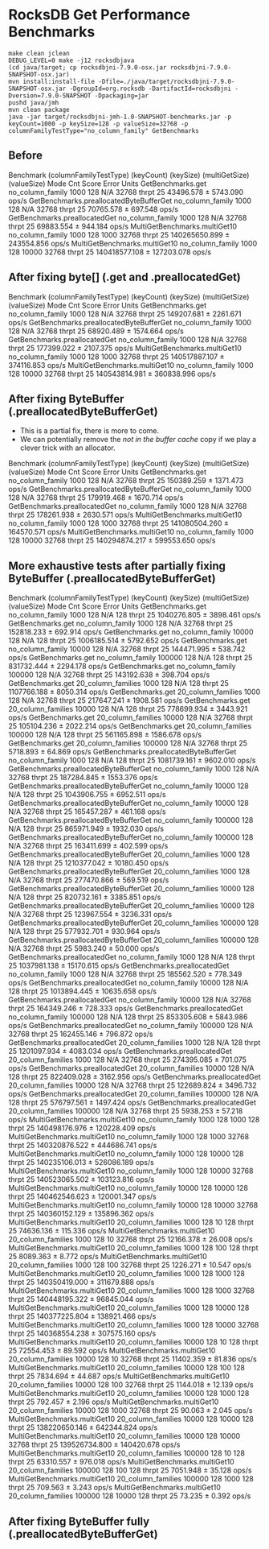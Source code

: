 # RocksDB Get Performance Benchmarks

```
make clean jclean
DEBUG_LEVEL=0 make -j12 rocksdbjava
(cd java/target; cp rocksdbjni-7.9.0-osx.jar rocksdbjni-7.9.0-SNAPSHOT-osx.jar)
mvn install:install-file -Dfile=./java/target/rocksdbjni-7.9.0-SNAPSHOT-osx.jar -DgroupId=org.rocksdb -DartifactId=rocksdbjni -Dversion=7.9.0-SNAPSHOT -Dpackaging=jar
pushd java/jmh
mvn clean package
java -jar target/rocksdbjni-jmh-1.0-SNAPSHOT-benchmarks.jar -p keyCount=1000 -p keySize=128 -p valueSize=32768 -p columnFamilyTestType="no_column_family" GetBenchmarks
```

## Before
Benchmark                                (columnFamilyTestType)  (keyCount)  (keySize)  (multiGetSize)  (valueSize)   Mode  Cnt          Score        Error  Units
GetBenchmarks.get                              no_column_family        1000        128             N/A        32768  thrpt   25      43496.578 ±   5743.090  ops/s
GetBenchmarks.preallocatedByteBufferGet        no_column_family        1000        128             N/A        32768  thrpt   25      70765.578 ±    697.548  ops/s
GetBenchmarks.preallocatedGet                  no_column_family        1000        128             N/A        32768  thrpt   25      69883.554 ±    944.184  ops/s
MultiGetBenchmarks.multiGet10                  no_column_family        1000        128            1000        32768  thrpt   25  140265650.899 ± 243554.856  ops/s
MultiGetBenchmarks.multiGet10                  no_column_family        1000        128           10000        32768  thrpt   25  140418577.108 ± 127203.078  ops/s

## After fixing byte[] (.get and .preallocatedGet)

Benchmark                                (columnFamilyTestType)  (keyCount)  (keySize)  (multiGetSize)  (valueSize)   Mode  Cnt          Score        Error  Units
GetBenchmarks.get                              no_column_family        1000        128             N/A        32768  thrpt   25     149207.681 ±   2261.671  ops/s
GetBenchmarks.preallocatedByteBufferGet        no_column_family        1000        128             N/A        32768  thrpt   25      68920.489 ±   1574.664  ops/s
GetBenchmarks.preallocatedGet                  no_column_family        1000        128             N/A        32768  thrpt   25     177399.022 ±   2107.375  ops/s
MultiGetBenchmarks.multiGet10                  no_column_family        1000        128            1000        32768  thrpt   25  140517887.107 ± 374116.853  ops/s
MultiGetBenchmarks.multiGet10                  no_column_family        1000        128           10000        32768  thrpt   25  140543814.981 ± 360838.996  ops/s

## After fixing ByteBuffer (.preallocatedByteBufferGet)

* This is a partial fix, there is more to come.
* We can potentially remove the _not in the buffer cache_ copy if we play a clever trick with an allocator.

Benchmark                                (columnFamilyTestType)  (keyCount)  (keySize)  (multiGetSize)  (valueSize)   Mode  Cnt          Score        Error  Units
GetBenchmarks.get                              no_column_family        1000        128             N/A        32768  thrpt   25     150389.259 ±   1371.473  ops/s
GetBenchmarks.preallocatedByteBufferGet        no_column_family        1000        128             N/A        32768  thrpt   25     179919.468 ±   1670.714  ops/s
GetBenchmarks.preallocatedGet                  no_column_family        1000        128             N/A        32768  thrpt   25     178261.938 ±   2630.571  ops/s
MultiGetBenchmarks.multiGet10                  no_column_family        1000        128            1000        32768  thrpt   25  141080504.260 ± 164570.571  ops/s
MultiGetBenchmarks.multiGet10                  no_column_family        1000        128           10000        32768  thrpt   25  140294874.217 ± 599553.650  ops/s

## More exhaustive tests after partially fixing ByteBuffer (.preallocatedByteBufferGet)

Benchmark                                (columnFamilyTestType)  (keyCount)  (keySize)  (multiGetSize)  (valueSize)   Mode  Cnt          Score        Error  Units
GetBenchmarks.get                              no_column_family        1000        128             N/A          128  thrpt   25    1040276.805 ±   3898.461  ops/s
GetBenchmarks.get                              no_column_family        1000        128             N/A        32768  thrpt   25     152818.233 ±    692.914  ops/s
GetBenchmarks.get                              no_column_family       10000        128             N/A          128  thrpt   25    1006185.514 ±   5792.652  ops/s
GetBenchmarks.get                              no_column_family       10000        128             N/A        32768  thrpt   25     144471.995 ±    538.742  ops/s
GetBenchmarks.get                              no_column_family      100000        128             N/A          128  thrpt   25     831732.444 ±   2294.178  ops/s
GetBenchmarks.get                              no_column_family      100000        128             N/A        32768  thrpt   25     143192.638 ±    398.704  ops/s
GetBenchmarks.get                            20_column_families        1000        128             N/A          128  thrpt   25    1107766.188 ±   8050.314  ops/s
GetBenchmarks.get                            20_column_families        1000        128             N/A        32768  thrpt   25     217647.241 ±   1908.581  ops/s
GetBenchmarks.get                            20_column_families       10000        128             N/A          128  thrpt   25     778699.934 ±   3443.921  ops/s
GetBenchmarks.get                            20_column_families       10000        128             N/A        32768  thrpt   25     105104.236 ±   2022.214  ops/s
GetBenchmarks.get                            20_column_families      100000        128             N/A          128  thrpt   25     561165.898 ±   1586.678  ops/s
GetBenchmarks.get                            20_column_families      100000        128             N/A        32768  thrpt   25       5718.893 ±     64.869  ops/s
GetBenchmarks.preallocatedByteBufferGet        no_column_family        1000        128             N/A          128  thrpt   25    1081739.161 ±   9602.010  ops/s
GetBenchmarks.preallocatedByteBufferGet        no_column_family        1000        128             N/A        32768  thrpt   25     187284.845 ±   1553.376  ops/s
GetBenchmarks.preallocatedByteBufferGet        no_column_family       10000        128             N/A          128  thrpt   25    1043906.755 ±   6952.511  ops/s
GetBenchmarks.preallocatedByteBufferGet        no_column_family       10000        128             N/A        32768  thrpt   25     165457.287 ±    461.168  ops/s
GetBenchmarks.preallocatedByteBufferGet        no_column_family      100000        128             N/A          128  thrpt   25     865971.949 ±   1932.030  ops/s
GetBenchmarks.preallocatedByteBufferGet        no_column_family      100000        128             N/A        32768  thrpt   25     163411.699 ±    402.599  ops/s
GetBenchmarks.preallocatedByteBufferGet      20_column_families        1000        128             N/A          128  thrpt   25    1210377.042 ±  10180.450  ops/s
GetBenchmarks.preallocatedByteBufferGet      20_column_families        1000        128             N/A        32768  thrpt   25     277470.866 ±    569.519  ops/s
GetBenchmarks.preallocatedByteBufferGet      20_column_families       10000        128             N/A          128  thrpt   25     820732.161 ±   3385.851  ops/s
GetBenchmarks.preallocatedByteBufferGet      20_column_families       10000        128             N/A        32768  thrpt   25     123967.554 ±   3236.331  ops/s
GetBenchmarks.preallocatedByteBufferGet      20_column_families      100000        128             N/A          128  thrpt   25     577932.701 ±    930.964  ops/s
GetBenchmarks.preallocatedByteBufferGet      20_column_families      100000        128             N/A        32768  thrpt   25       5983.240 ±     50.000  ops/s
GetBenchmarks.preallocatedGet                  no_column_family        1000        128             N/A          128  thrpt   25    1037981.138 ±  15170.615  ops/s
GetBenchmarks.preallocatedGet                  no_column_family        1000        128             N/A        32768  thrpt   25     185562.520 ±    778.349  ops/s
GetBenchmarks.preallocatedGet                  no_column_family       10000        128             N/A          128  thrpt   25    1013894.445 ±  10635.658  ops/s
GetBenchmarks.preallocatedGet                  no_column_family       10000        128             N/A        32768  thrpt   25     164349.246 ±    728.333  ops/s
GetBenchmarks.preallocatedGet                  no_column_family      100000        128             N/A          128  thrpt   25     853305.608 ±   5843.986  ops/s
GetBenchmarks.preallocatedGet                  no_column_family      100000        128             N/A        32768  thrpt   25     162455.146 ±    796.872  ops/s
GetBenchmarks.preallocatedGet                20_column_families        1000        128             N/A          128  thrpt   25    1201097.934 ±   4083.034  ops/s
GetBenchmarks.preallocatedGet                20_column_families        1000        128             N/A        32768  thrpt   25     274395.085 ±    701.075  ops/s
GetBenchmarks.preallocatedGet                20_column_families       10000        128             N/A          128  thrpt   25     822409.028 ±   3162.956  ops/s
GetBenchmarks.preallocatedGet                20_column_families       10000        128             N/A        32768  thrpt   25     122689.824 ±   3496.732  ops/s
GetBenchmarks.preallocatedGet                20_column_families      100000        128             N/A          128  thrpt   25     576797.561 ±   1497.424  ops/s
GetBenchmarks.preallocatedGet                20_column_families      100000        128             N/A        32768  thrpt   25       5938.253 ±     57.218  ops/s
MultiGetBenchmarks.multiGet10                  no_column_family        1000        128            1000          128  thrpt   25  140498176.976 ± 120228.409  ops/s
MultiGetBenchmarks.multiGet10                  no_column_family        1000        128            1000        32768  thrpt   25  140320876.522 ± 444686.741  ops/s
MultiGetBenchmarks.multiGet10                  no_column_family        1000        128           10000          128  thrpt   25  140235106.013 ± 526086.189  ops/s
MultiGetBenchmarks.multiGet10                  no_column_family        1000        128           10000        32768  thrpt   25  140523065.502 ± 103123.816  ops/s
MultiGetBenchmarks.multiGet10                  no_column_family       10000        128           10000          128  thrpt   25  140462546.623 ± 120001.347  ops/s
MultiGetBenchmarks.multiGet10                  no_column_family       10000        128           10000        32768  thrpt   25  140360152.129 ± 135896.362  ops/s
MultiGetBenchmarks.multiGet10                20_column_families        1000        128              10          128  thrpt   25      74636.136 ±    115.336  ops/s
MultiGetBenchmarks.multiGet10                20_column_families        1000        128              10        32768  thrpt   25      12166.378 ±     26.008  ops/s
MultiGetBenchmarks.multiGet10                20_column_families        1000        128             100          128  thrpt   25       8089.363 ±      8.772  ops/s
MultiGetBenchmarks.multiGet10                20_column_families        1000        128             100        32768  thrpt   25       1226.271 ±     10.547  ops/s
MultiGetBenchmarks.multiGet10                20_column_families        1000        128            1000          128  thrpt   25  140350419.000 ± 311679.888  ops/s
MultiGetBenchmarks.multiGet10                20_column_families        1000        128            1000        32768  thrpt   25  140448195.322 ±  96845.044  ops/s
MultiGetBenchmarks.multiGet10                20_column_families        1000        128           10000          128  thrpt   25  140377225.804 ± 138921.466  ops/s
MultiGetBenchmarks.multiGet10                20_column_families        1000        128           10000        32768  thrpt   25  140368554.238 ± 307575.160  ops/s
MultiGetBenchmarks.multiGet10                20_column_families       10000        128              10          128  thrpt   25      72554.453 ±     89.592  ops/s
MultiGetBenchmarks.multiGet10                20_column_families       10000        128              10        32768  thrpt   25      11402.359 ±     81.836  ops/s
MultiGetBenchmarks.multiGet10                20_column_families       10000        128             100          128  thrpt   25       7834.694 ±     44.687  ops/s
MultiGetBenchmarks.multiGet10                20_column_families       10000        128             100        32768  thrpt   25       1144.018 ±     12.139  ops/s
MultiGetBenchmarks.multiGet10                20_column_families       10000        128            1000          128  thrpt   25        792.457 ±      2.196  ops/s
MultiGetBenchmarks.multiGet10                20_column_families       10000        128            1000        32768  thrpt   25         90.063 ±      2.045  ops/s
MultiGetBenchmarks.multiGet10                20_column_families       10000        128           10000          128  thrpt   25  138220650.146 ± 642344.824  ops/s
MultiGetBenchmarks.multiGet10                20_column_families       10000        128           10000        32768  thrpt   25  139526734.800 ± 140420.678  ops/s
MultiGetBenchmarks.multiGet10                20_column_families      100000        128              10          128  thrpt   25      63310.557 ±    976.018  ops/s
MultiGetBenchmarks.multiGet10                20_column_families      100000        128             100          128  thrpt   25       7051.948 ±     35.128  ops/s
MultiGetBenchmarks.multiGet10                20_column_families      100000        128            1000          128  thrpt   25        709.563 ±      3.243  ops/s
MultiGetBenchmarks.multiGet10                20_column_families      100000        128           10000          128  thrpt   25         73.235 ±      0.392  ops/s


## After fixing ByteBuffer fully (.preallocatedByteBufferGet)